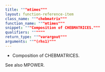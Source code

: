 ```yaml
---
title: """mtimes"""
layout: function-reference-item
class_name: """chebmatrix"""
function_name: """mtimes"""
snippet: """Composition of CHEBMATRICES."""
qualifiers: """"""
return_type: """varargout"""
arguments: """(rhs1)"""
---
```


 *   Composition of CHEBMATRICES.
 
  See also MPOWER.
